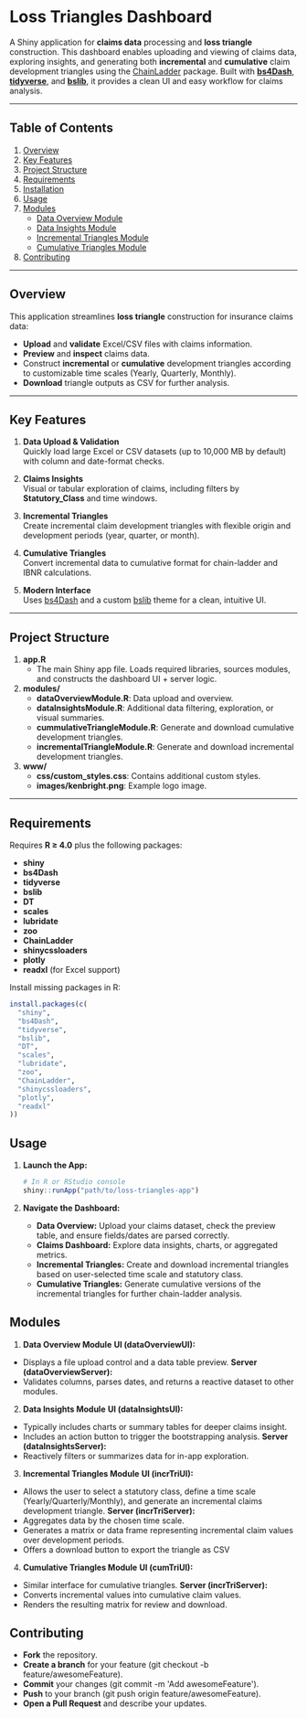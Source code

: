 # Loss Triangles Dashboard

A Shiny application for **claims data** processing and **loss triangle** construction. This dashboard enables uploading and viewing of claims data, exploring insights, and generating both **incremental** and **cumulative** claim development triangles using the [ChainLadder](https://cran.r-project.org/web/packages/ChainLadder/index.html) package. Built with [**bs4Dash**](https://rinterface.github.io/bs4Dash/), [**tidyverse**](https://www.tidyverse.org/), and [**bslib**](https://rstudio.github.io/bslib/), it provides a clean UI and easy workflow for claims analysis.

---

## Table of Contents

1. [Overview](#overview)  
2. [Key Features](#key-features)  
3. [Project Structure](#project-structure)  
4. [Requirements](#requirements)  
5. [Installation](#installation)  
6. [Usage](#usage)  
8. [Modules](#modules)  
   - [Data Overview Module](#data-overview-module)  
   - [Data Insights Module](#data-insights-module)  
   - [Incremental Triangles Module](#incremental-triangles-module)  
   - [Cumulative Triangles Module](#cumulative-triangles-module)  
9. [Contributing](#contributing)  


---

## Overview

This application streamlines **loss triangle** construction for insurance claims data:
- **Upload** and **validate** Excel/CSV files with claims information.
- **Preview** and **inspect** claims data.
- Construct **incremental** or **cumulative** development triangles according to customizable time scales (Yearly, Quarterly, Monthly).
- **Download** triangle outputs as CSV for further analysis.

---

## Key Features

1. **Data Upload & Validation**  
   Quickly load large Excel or CSV datasets (up to 10,000 MB by default) with column and date-format checks.

2. **Claims Insights**  
   Visual or tabular exploration of claims, including filters by **Statutory_Class** and time windows.

3. **Incremental Triangles**  
   Create incremental claim development triangles with flexible origin and development periods (year, quarter, or month).

4. **Cumulative Triangles**  
   Convert incremental data to cumulative format for chain-ladder and IBNR calculations.

5. **Modern Interface**  
   Uses [bs4Dash](https://rinterface.github.io/bs4Dash/) and a custom [bslib](https://rstudio.github.io/bslib/) theme for a clean, intuitive UI.

---

## Project Structure


1. **app.R**  
   - The main Shiny app file. Loads required libraries, sources modules, and constructs the dashboard UI + server logic.
2. **modules/**  
   - **dataOverviewModule.R**: Data upload and overview.  
   - **dataInsightsModule.R**: Additional data filtering, exploration, or visual summaries.  
   - **cummulativeTriangleModule.R**: Generate and download cumulative development triangles.  
   - **incrementalTriangleModule.R**: Generate and download incremental development triangles.
3. **www/**  
   - **css/custom_styles.css**: Contains additional custom styles.  
   - **images/kenbright.png**: Example logo image.

---

## Requirements

Requires **R ≥ 4.0** plus the following packages:

- **shiny**  
- **bs4Dash**  
- **tidyverse**  
- **bslib**  
- **DT**  
- **scales**  
- **lubridate**  
- **zoo**  
- **ChainLadder**  
- **shinycssloaders**  
- **plotly**  
- **readxl** (for Excel support)  

Install missing packages in R:
```r
install.packages(c(
  "shiny", 
  "bs4Dash", 
  "tidyverse", 
  "bslib", 
  "DT", 
  "scales", 
  "lubridate", 
  "zoo", 
  "ChainLadder", 
  "shinycssloaders", 
  "plotly",
  "readxl"
))
```
## Usage

1. **Launch the App:**
    ```r
    # In R or RStudio console
    shiny::runApp("path/to/loss-triangles-app")

    ```
2. **Navigate the Dashboard:**

   - **Data Overview:** Upload your claims dataset, check the preview table, and ensure fields/dates are parsed correctly.
   - **Claims Dashboard:** Explore data insights, charts, or aggregated metrics.
    - **Incremental Triangles:** Create and download incremental triangles based on user-selected time scale and statutory class.
    - **Cumulative Triangles:** Generate cumulative versions of the incremental triangles for further chain-ladder analysis.


## Modules

1. **Data Overview Module**
**UI (dataOverviewUI):**
- Displays a file upload control and a data table preview.
**Server (dataOverviewServer):**
- Validates columns, parses dates, and returns a reactive dataset to other modules.

2. **Data Insights Module**
**UI (dataInsightsUI):**
- Typically includes charts or summary tables for deeper claims insight.
- Includes an action button to trigger the bootstrapping analysis.
**Server (dataInsightsServer):**
- Reactively filters or summarizes data for in-app exploration.

3. **Incremental Triangles Module**
**UI (incrTriUI):**
- Allows the user to select a statutory class, define a time scale (Yearly/Quarterly/Monthly), and generate an incremental claims development triangle.
**Server (incrTriServer):**
- Aggregates data by the chosen time scale.
- Generates a matrix or data frame representing incremental claim values over development periods.
- Offers a download button to export the triangle as CSV

4. **Cumulative Triangles Module**
**UI (cumTriUI):**
- Similar interface for cumulative triangles.
**Server (incrTriServer):**
- Converts incremental values into cumulative claim values.
- Renders the resulting matrix for review and download.

## Contributing
- **Fork** the repository.
- **Create a branch** for your feature (git checkout -b feature/awesomeFeature).
- **Commit** your changes (git commit -m 'Add awesomeFeature').
- **Push** to your branch (git push origin feature/awesomeFeature).
- **Open a Pull Request** and describe your updates.